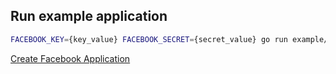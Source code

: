 ## Run example application

```sh
FACEBOOK_KEY={key_value} FACEBOOK_SECRET={secret_value} go run example/main.go
```

[Create Facebook Application](https://developers.facebook.com)
